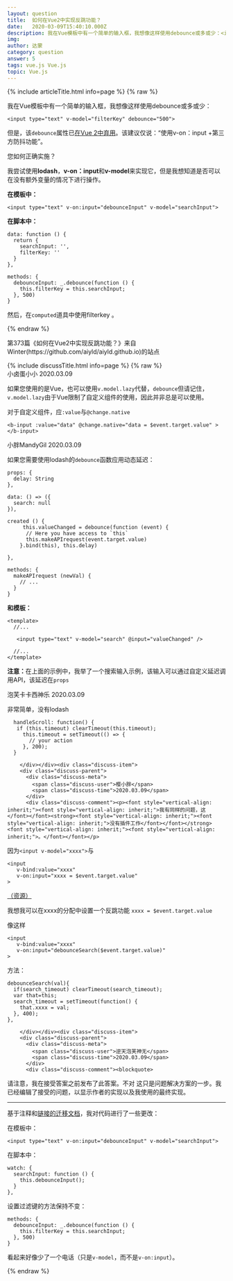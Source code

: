```yaml
---
layout: question
title:  如何在Vue2中实现反跳功能？
date:   2020-03-09T15:40:10.000Z
description: 我在Vue模板中有一个简单的输入框，我想像这样使用debounce或多或少：<input type="text" v-model="filterKey...
img: 
author: 达蒙
category: question
answer: 5
tags: vue.js Vue.js
topic: Vue.js
---
```

<div class="article-root">
  <div class="article">
    {% include articleTitle.html info=page %}
    {% raw %}
    <div class="article-content"><p><font style="vertical-align: inherit;"><font style="vertical-align: inherit;">我在Vue模板中有一个简单的输入框，我想像这样使用debounce或多或少：</font></font></p>

<pre><code>&lt;input type="text" v-model="filterKey" debounce="500"&gt;
</code></pre>

<p><font style="vertical-align: inherit;"><font style="vertical-align: inherit;">但是，该</font></font><code>debounce</code><font style="vertical-align: inherit;"><font style="vertical-align: inherit;">属性已</font></font><a href="https://github.com/vuejs/vue/issues/2873" rel="noreferrer"><font style="vertical-align: inherit;"><font style="vertical-align: inherit;">在Vue 2中弃用</font></font></a><font style="vertical-align: inherit;"><font style="vertical-align: inherit;">。</font><font style="vertical-align: inherit;">该建议仅说：“使用v-on：input +第三方防抖功能”。</font></font></p>

<p><font style="vertical-align: inherit;"><font style="vertical-align: inherit;">您如何正确实施？</font></font></p>

<p><font style="vertical-align: inherit;"><font style="vertical-align: inherit;">我尝试使用</font></font><strong><font style="vertical-align: inherit;"><font style="vertical-align: inherit;">lodash</font></font></strong><font style="vertical-align: inherit;"><font style="vertical-align: inherit;">，</font></font><strong><font style="vertical-align: inherit;"><font style="vertical-align: inherit;">v-on：input</font></font></strong><font style="vertical-align: inherit;"><font style="vertical-align: inherit;">和</font></font><strong><font style="vertical-align: inherit;"><font style="vertical-align: inherit;">v-model</font></font></strong><font style="vertical-align: inherit;"><font style="vertical-align: inherit;">来实现它</font><font style="vertical-align: inherit;">，但是我想知道是否可以在没有额外变量的情况下进行操作。</font></font></p>

<p><strong><font style="vertical-align: inherit;"><font style="vertical-align: inherit;">在模板中：</font></font></strong></p>

<pre><code>&lt;input type="text" v-on:input="debounceInput" v-model="searchInput"&gt;
</code></pre>

<p><strong><font style="vertical-align: inherit;"><font style="vertical-align: inherit;">在脚本中：</font></font></strong></p>

<pre><code>data: function () {<font></font>
  return {<font></font>
    searchInput: '',<font></font>
    filterKey: ''<font></font>
  }<font></font>
},<font></font>
<font></font>
methods: {<font></font>
  debounceInput: _.debounce(function () {<font></font>
    this.filterKey = this.searchInput;<font></font>
  }, 500)<font></font>
}<font></font>
</code></pre>

<p><font style="vertical-align: inherit;"><font style="vertical-align: inherit;">然后，在</font></font><code>computed</code><font style="vertical-align: inherit;"><font style="vertical-align: inherit;">道具中</font><font style="vertical-align: inherit;">使用filterkey </font><font style="vertical-align: inherit;">。</font></font></p></div>
    {% endraw %}
  </div>
  <p class="winter_mark">第373篇《如何在Vue2中实现反跳功能？》来自Winter(https://github.com/aiyld/aiyld.github.io)的站点</p>
  <div class="discuss-wrapper">
    {% include discussTitle.html info=page %}
    {% raw %}
    <div class="discuss-item">
        <div class="discuss-parent">
          <div class="discuss-meta">
            <span class="discuss-user">小卤蛋小小</span>
            <span class="discuss-time">2020.03.09</span>
          </div>
          <div class="discuss-comment"><p><font style="vertical-align: inherit;"><font style="vertical-align: inherit;">如果您使用的是Vue，也可以使用</font></font><code>v.model.lazy</code><font style="vertical-align: inherit;"><font style="vertical-align: inherit;">代替，</font></font><code>debounce</code><font style="vertical-align: inherit;"><font style="vertical-align: inherit;">但请记住，</font></font><code>v.model.lazy</code><font style="vertical-align: inherit;"><font style="vertical-align: inherit;">由于Vue限制了自定义组件的</font><font style="vertical-align: inherit;">使用</font><font style="vertical-align: inherit;">，</font><font style="vertical-align: inherit;">因此并非总是</font><font style="vertical-align: inherit;">可以使用</font><font style="vertical-align: inherit;">。</font></font></p>

<p><font style="vertical-align: inherit;"><font style="vertical-align: inherit;">对于自定义组件，应</font></font><code>:value</code><font style="vertical-align: inherit;"><font style="vertical-align: inherit;">与</font></font><code>@change.native</code></p>

<p><code>&lt;b-input :value="data" @change.native="data = $event.target.value" &gt;&lt;/b-input&gt;</code></p></div>
        </div></div><div class="discuss-item">
        <div class="discuss-parent">
          <div class="discuss-meta">
            <span class="discuss-user">小胖MandyGil</span>
            <span class="discuss-time">2020.03.09</span>
          </div>
          <div class="discuss-comment"><p><font style="vertical-align: inherit;"><font style="vertical-align: inherit;">如果您需要使用lodash的</font></font><code>debounce</code><font style="vertical-align: inherit;"><font style="vertical-align: inherit;">函数</font><font style="vertical-align: inherit;">应用动态延迟</font><font style="vertical-align: inherit;">：</font></font></p>

<pre><code>props: {<font></font>
  delay: String<font></font>
},<font></font>
<font></font>
data: () =&gt; ({<font></font>
  search: null<font></font>
}),<font></font>
<font></font>
created () {<font></font>
     this.valueChanged = debounce(function (event) {<font></font>
      // Here you have access to `this`<font></font>
      this.makeAPIrequest(event.target.value)<font></font>
    }.bind(this), this.delay)<font></font>
<font></font>
},<font></font>
<font></font>
methods: {<font></font>
  makeAPIrequest (newVal) {<font></font>
    // ...<font></font>
  }<font></font>
}<font></font>
</code></pre>

<p><strong><font style="vertical-align: inherit;"><font style="vertical-align: inherit;">和模板：</font></font></strong></p>

<pre><code>&lt;template&gt;<font></font>
  //...<font></font>
<font></font>
   &lt;input type="text" v-model="search" @input="valueChanged" /&gt;<font></font>
<font></font>
  //...<font></font>
&lt;/template&gt;<font></font>
</code></pre>

<p><strong><font style="vertical-align: inherit;"><font style="vertical-align: inherit;">注意：</font></font></strong><font style="vertical-align: inherit;"><font style="vertical-align: inherit;">在上面的示例中，我举了一个搜索输入示例，该输入可以通过自定义延迟调用API，该延迟在</font></font><code>props</code></p></div>
        </div></div><div class="discuss-item">
        <div class="discuss-parent">
          <div class="discuss-meta">
            <span class="discuss-user">泡芙卡卡西神乐</span>
            <span class="discuss-time">2020.03.09</span>
          </div>
          <div class="discuss-comment"><p><font style="vertical-align: inherit;"><font style="vertical-align: inherit;">非常简单，没有lodash</font></font></p>

<pre><code>  handleScroll: function() {<font></font>
   if (this.timeout) clearTimeout(this.timeout); <font></font>
     this.timeout = setTimeout(() =&gt; {<font></font>
       // your action<font></font>
     }, 200);<font></font>
  }<font></font>
</code></pre></div>
        </div></div><div class="discuss-item">
        <div class="discuss-parent">
          <div class="discuss-meta">
            <span class="discuss-user">樱小胖</span>
            <span class="discuss-time">2020.03.09</span>
          </div>
          <div class="discuss-comment"><p><font style="vertical-align: inherit;"><font style="vertical-align: inherit;">我有同样的问题，这</font></font><strong><font style="vertical-align: inherit;"><font style="vertical-align: inherit;">没有插件工作</font></font></strong><font style="vertical-align: inherit;"><font style="vertical-align: inherit;">。</font></font></p>

<p><font style="vertical-align: inherit;"><font style="vertical-align: inherit;">因为</font></font><code>&lt;input v-model="xxxx"&gt;</code><font style="vertical-align: inherit;"><font style="vertical-align: inherit;">与</font></font></p>

<pre><code>&lt;input<font></font>
   v-bind:value="xxxx"<font></font>
   v-on:input="xxxx = $event.target.value"<font></font>
&gt;<font></font>
</code></pre>

<p><a href="https://stackoverflow.com/a/44678583/3164679"><font style="vertical-align: inherit;"><font style="vertical-align: inherit;">（资源）</font></font></a></p>

<p><font style="vertical-align: inherit;"><font style="vertical-align: inherit;">我想我可以在xxxx的分配中设置一个反跳功能 </font></font><code>xxxx = $event.target.value</code></p>

<p><font style="vertical-align: inherit;"><font style="vertical-align: inherit;">像这样</font></font></p>

<pre><code>&lt;input<font></font>
   v-bind:value="xxxx"<font></font>
   v-on:input="debounceSearch($event.target.value)"<font></font>
&gt;<font></font>
</code></pre>

<p><font style="vertical-align: inherit;"><font style="vertical-align: inherit;">方法：</font></font></p>

<pre><code>debounceSearch(val){<font></font>
  if(search_timeout) clearTimeout(search_timeout);<font></font>
  var that=this;<font></font>
  search_timeout = setTimeout(function() {<font></font>
    that.xxxx = val; <font></font>
  }, 400);<font></font>
},<font></font>
</code></pre></div>
        </div></div><div class="discuss-item">
        <div class="discuss-parent">
          <div class="discuss-meta">
            <span class="discuss-user">逆天泡芙神无</span>
            <span class="discuss-time">2020.03.09</span>
          </div>
          <div class="discuss-comment"><blockquote>
  <p><font style="vertical-align: inherit;"><font style="vertical-align: inherit;">请注意，我在接受答案之前发布了此答案。</font><font style="vertical-align: inherit;">不对 </font><font style="vertical-align: inherit;">这只是问题解决方案的一步。</font><font style="vertical-align: inherit;">我已经编辑了接受的问题，以显示作者的实现以及我使用的最终实现。</font></font></p>
</blockquote>

<hr>

<p><font style="vertical-align: inherit;"><font style="vertical-align: inherit;">基于注释和</font></font><a href="https://vuejs.org/v2/guide/migration.html#debounce-Param-Attribute-for-v-model-removed" rel="nofollow noreferrer"><font style="vertical-align: inherit;"><font style="vertical-align: inherit;">链接的迁移文档</font></font></a><font style="vertical-align: inherit;"><font style="vertical-align: inherit;">，我对代码进行了一些更改：</font></font></p>

<p><font style="vertical-align: inherit;"><font style="vertical-align: inherit;">在模板中：</font></font></p>

<pre><code>&lt;input type="text" v-on:input="debounceInput" v-model="searchInput"&gt;
</code></pre>

<p><font style="vertical-align: inherit;"><font style="vertical-align: inherit;">在脚本中：</font></font></p>

<pre><code>watch: {<font></font>
  searchInput: function () {<font></font>
    this.debounceInput();<font></font>
  }<font></font>
},<font></font>
</code></pre>

<p><font style="vertical-align: inherit;"><font style="vertical-align: inherit;">设置过滤键的方法保持不变：</font></font></p>

<pre><code>methods: {<font></font>
  debounceInput: _.debounce(function () {<font></font>
    this.filterKey = this.searchInput;<font></font>
  }, 500)<font></font>
}<font></font>
</code></pre>

<p><font style="vertical-align: inherit;"><font style="vertical-align: inherit;">看起来好像少了一个电话（只是</font></font><code>v-model</code><font style="vertical-align: inherit;"><font style="vertical-align: inherit;">，而不是</font></font><code>v-on:input</code><font style="vertical-align: inherit;"><font style="vertical-align: inherit;">）。</font></font></p></div>
        </div></div>
    {% endraw %}
  </div>
<div>
